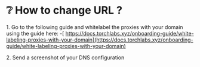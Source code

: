 # ❔ How to change URL ?

1\. Go to the following guide and whitelabel the proxies with your domain using the guide here: -[ https://docs.torchlabs.xyz/onboarding-guide/white-labeling-proxies-with-your-domain](https://docs.torchlabs.xyz/onboarding-guide/white-labeling-proxies-with-your-domain)

2\.  Send a screenshot of your DNS configuration
